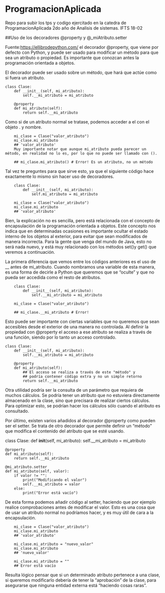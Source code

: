 # ProgramacionAplicada
Repo para subir los tps y codigo ejercitado en la catedra de ProgramacionAplicada 2do año de Analisis de sistemas. IFTS 18-02

##Uso de los decoradores @property y @_miAtributo.setter

Fuente:https://ellibrodepython.com/
el decorador @property, que viene por defecto con Python, y puede ser usado para modificar un método para que sea un atributo o propiedad. Es importante que conozcan antes la programación orientada a objetos.

El decorador puede ser usado sobre un método, que hará que actúe como si fuera un atributo.

    class Clase:
        def __init__(self, mi_atributo):
            self.__mi_atributo = mi_atributo

        @property
        def mi_atributo(self):
            return self.__mi_atributo

Como si de un atributo normal se tratase, podemos acceder a el con el objeto . y nombre.

        mi_clase = Clase("valor_atributo")
        mi_clase.mi_atributo
        ## 'valor_atributo'
        Muy importante notar que aunque mi_atributo pueda parecer un método, en realidad no lo es, por lo que no puede ser llamado con ().

        ## mi_clase.mi_atributo() # Error! Es un atributo, no un método
Tal vez te preguntes para que sirve esto, ya que el siguiente código hace exactamente lo mismo sin hacer uso de decoradores.

        class Clase:
            def __init__(self, mi_atributo):
                self.mi_atributo = mi_atributo

        mi_clase = Clase("valor_atributo")
        mi_clase.mi_atributo
        ## 'valor_atributo'
Bien, la explicación no es sencilla, pero está relacionada con el concepto de encapsulación de la programación orientada a objetos. 
Este concepto nos indica que en determinadas ocasiones es importante ocultar el estado interno de los objetos al exterior, 
para evitar que sean modificados de manera incorrecta. Para la gente que venga del mundo de Java, esto no será nada nuevo, y está muy relacionado 
con los métodos set()y get() que veremos a continuación.

La primera diferencia que vemos entre los códigos anteriores es el uso de __ antes de mi_atributo. 
Cuando nombramos una variable de esta manera, es una forma de decirle a Python que queremos que se “oculte” 
y que no pueda ser accedida como el resto de atributos.

        class Clase:
            def __init__(self, mi_atributo):
                self.__mi_atributo = mi_atributo

        mi_clase = Clase("valor_atributo")

        ## mi_clase.__mi_atributo # Error!
Esto puede ser importante con ciertas variables que no queremos que sean accesibles desde el exterior de una manera no controlada. 
Al definir la propiedad con @property el acceso a ese atributo se realiza a través de una función, siendo por lo tanto un acceso controlado.

    class Clase:
        def __init__(self, mi_atributo):
            self.__mi_atributo = mi_atributo

        @property
        def mi_atributo(self):
            ## El acceso se realiza a través de este "método" y
            ## podría contener código extra y no un simple retorno
            return self.__mi_atributo


Otra utilidad podría ser la consulta de un parámetro que requiera de muchos cálculos. 
Se podría tener un atributo que no estuviera directamente almacenado en la clase, sino que precisara de realizar ciertos cálculos.
Para optimizar esto, se podrían hacer los cálculos sólo cuando el atributo es consultado.

Por último, existen varios añadidos al decorador @property como pueden ser el setter. 
Se trata de otro decorador que permite definir un “método” que modifica el contenido del atributo que se esté usando.

class Clase:
    def __init__(self, mi_atributo):
        self.__mi_atributo = mi_atributo

    @property
    def mi_atributo(self):
        return self.__mi_atributo

    @mi_atributo.setter
    def mi_atributo(self, valor):
        if valor != "":
            print("Modificando el valor")
            self.__mi_atributo = valor
        else:
            print("Error está vacío")
            

De esta forma podemos añadir código al setter, haciendo que por ejemplo realice comprobaciones antes de modificar el valor. 
Esto es una cosa que de usar un atributo normal no podríamos hacer, y es muy útil de cara a la encapsulación.

        mi_clase = Clase("valor_atributo")
        mi_clase.mi_atributo
        ## 'valor_atributo'

        mi_clase.mi_atributo = "nuevo_valor"
        mi_clase.mi_atributo
        ## 'nuevo_valor'

        mi_clase.mi_atributo = ""
        ## Error está vacío


Resulta lógico pensar que si un determinado atributo pertenece a una clase, 
si queremos modificarlo debería de tener la “aprobación” de la clase, para asegurarse que ninguna entidad externa está “haciendo cosas raras”.
